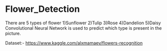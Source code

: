 # Flower_Detection
There are 5 types of flower
1)Sunflower
2)Tulip
3)Rose
4)Dandelion
5)Daisy
Convolutional Neural Network is used to predict which type is present in the picture.



Dataset:- https://www.kaggle.com/alxmamaev/flowers-recognition
